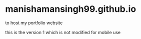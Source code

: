 # manishamansingh99.github.io
to host my portfolio website


this is the version 1 which is not modified for mobile use

